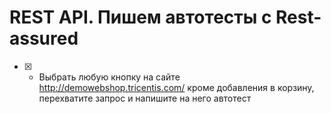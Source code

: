 # REST API. Пишем автотесты с Rest-assured
- [X] - Выбрать любую кнопку на сайте  http://demowebshop.tricentis.com/ кроме добавления в корзину, перехватите запрос и напишите на него автотест